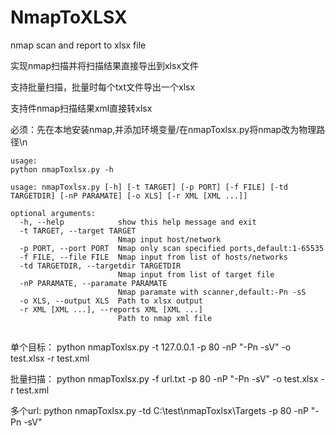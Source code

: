 # NmapToXLSX
nmap scan and report to xlsx file

实现nmap扫描并将扫描结果直接导出到xlsx文件

支持批量扫描，批量时每个txt文件导出一个xlsx

支持件nmap扫描结果xml直接转xlsx

必须：先在本地安装nmap,并添加环境变量/在nmapToxlsx.py将nmap改为物理路径\n
```
usage:
python nmapToxlsx.py -h

usage: nmapToxlsx.py [-h] [-t TARGET] [-p PORT] [-f FILE] [-td TARGETDIR] [-nP PARAMATE] [-o XLS] [-r XML [XML ...]]

optional arguments:
  -h, --help            show this help message and exit
  -t TARGET, --target TARGET
                        Nmap input host/network
  -p PORT, --port PORT  Nmap only scan specified ports,default:1-65535
  -f FILE, --file FILE  Nmap input from list of hosts/networks
  -td TARGETDIR, --targetdir TARGETDIR
                        Nmap input from list of target file
  -nP PARAMATE, --paramate PARAMATE
                        Nmap paramate with scanner,default:-Pn -sS
  -o XLS, --output XLS  Path to xlsx output
  -r XML [XML ...], --reports XML [XML ...]
                        Path to nmap xml file
                        
```
单个目标：
python nmapToxlsx.py -t 127.0.0.1 -p 80 -nP "-Pn -sV" -o test.xlsx -r test.xml

批量扫描：
python nmapToxlsx.py -f url.txt -p 80 -nP "-Pn -sV" -o test.xlsx -r test.xml

多个url:
python nmapToxlsx.py -td C:\test\nmapToxlsx\Targets -p 80 -nP "-Pn -sV"
